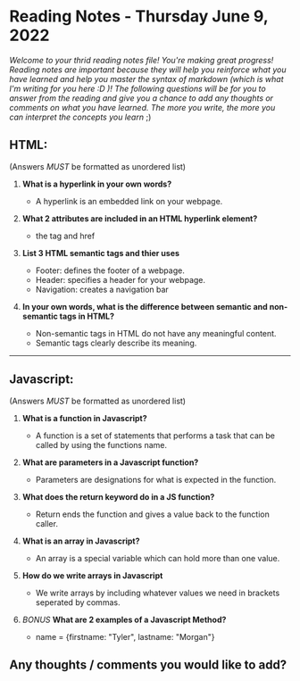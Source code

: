 

# Reading Notes - Thursday June 9, 2022

*Welcome to your thrid reading notes file! You're making great progress! Reading notes are important because they will help you reinforce what you have learned and help you master the syntax of markdown (which is what I'm writing for you here :D )! The following questions will be for you to answer from the reading and give you a chance to add any thoughts or comments on what you have learned. The more you write, the more you can interpret the concepts you learn* ;)


## HTML:
(Answers *MUST* be formatted as unordered list)

1. **What is a hyperlink in your own words?**
    - A hyperlink is an embedded link on your webpage. 

2. **What 2 attributes are included in an HTML hyperlink element?**
    - the <a> tag and href

3. **List 3 HTML semantic tags and thier uses**
    - Footer: defines the footer of a webpage.
    - Header: specifies a header for your webpage.
    - Navigation: creates a navigation bar

4. **In your own words, what is the difference between semantic and non-semantic tags in HTML?**
    - Non-semantic tags in HTML do not have any meaningful content.
    - Semantic tags clearly describe its meaning.



--------------------------------


## Javascript:
(Answers *MUST* be formatted as unordered list)

1. **What is a function in Javascript?**
    - A function is a set of statements that performs a task that can be called by using the functions name.

2. **What are parameters in a Javascript function?**
    - Parameters are designations for what is expected in the function.

3. **What does the return keyword do in a JS function?**
    - Return ends the function and gives a value back to the function caller. 

4. **What is an array in Javascript?**
    - An array is a special variable which can hold more than one value. 

5. **How do we write arrays in Javascript**
    - We write arrays by including whatever values we need in brackets seperated by commas. 
6. *BONUS* **What are 2 examples of a Javascript Method?**
    - name = {firstname: "Tyler", lastname: "Morgan"}



## Any thoughts / comments you would like to add?
